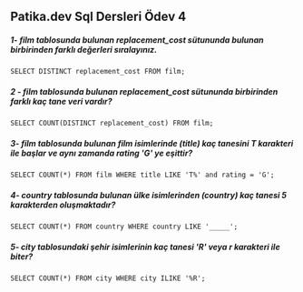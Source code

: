 ## Patika.dev Sql Dersleri Ödev 4
##### 1- film tablosunda bulunan replacement_cost sütununda bulunan birbirinden farklı değerleri sıralayınız.
``` SELECT DISTINCT replacement_cost FROM film; ```

##### 2 - film tablosunda bulunan replacement_cost sütununda birbirinden farklı kaç tane veri vardır?
``` SELECT COUNT(DISTINCT replacement_cost) FROM film; ```

##### 3- film tablosunda bulunan film isimlerinde (title) kaç tanesini T karakteri ile başlar ve aynı zamanda rating 'G' ye eşittir?
``` SELECT COUNT(*) FROM film WHERE title LIKE 'T%' and rating = 'G'; ```

##### 4- country tablosunda bulunan ülke isimlerinden (country) kaç tanesi 5 karakterden oluşmaktadır?
``` SELECT COUNT(*) FROM country WHERE country LIKE '_____'; ```

##### 5- city tablosundaki şehir isimlerinin kaç tanesi 'R' veya r karakteri ile biter?
``` SELECT COUNT(*) FROM city WHERE city ILIKE '%R'; ```
